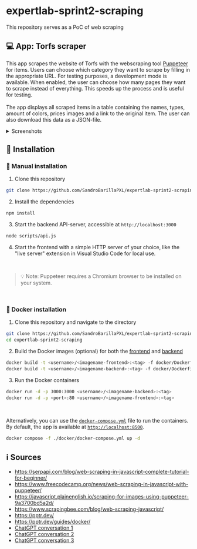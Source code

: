 # expertlab-sprint2-scraping
This repository serves as a PoC of web scraping

## :computer: App: Torfs scraper
This app scrapes the website of Torfs with the webscraping tool [Puppeteer](https://pptr.dev/) for items. Users can choose which category they want to scrape by filling in the appropriate URL. For testing purposes, a development mode is available. When enabled, the user can choose how many pages they want to scrape instead of everything. This speeds up the process and is useful for testing.
<br><br>
The app displays all scraped items in a table containing the names, types, amount of colors, prices images and a link to the original item. The user can also download this data as a JSON-file.

<details>
<summary>Screenshots</summary>
<kbd><img src="imgs/img1.png" alt="Screenshot 1" width="400"></kbd><br><br>
Dev mode enabled<br>
<kbd><img src="imgs/img2.png" alt="Screenshot 2" width="400"></kbd><br><br>
JSON download<br>
<kbd><img src="imgs/img3.png" alt="Screenshot 3 JSON" width="400"></kbd>
</details>

## :wrench: Installation
### :bust_in_silhouette: Manual installation
1. Clone this repository
```bash
git clone https://github.com/SandroBarillaPXL/expertlab-sprint2-scraping
```
2. Install the dependencies
```bash
npm install
```	
3. Start the backend API-server, accessible at `http://localhost:3000`
```bash
node scripts/api.js
```
4. Start the frontend with a simple HTTP server of your choice, like the "live server" extension in Visual Studio Code for local use.

<br>

>:bulb: Note: Puppeteer requires a Chromium browser to be installed on your system. 

<br>

### :whale: Docker installation
1. Clone this repository and navigate to the directory
```bash
git clone https://github.com/SandroBarillaPXL/expertlab-sprint2-scraping
cd expertlab-sprint2-scraping
```
2. Build the Docker images (optional) for both the [frontend](docker/Dockerfile-fe) and [backend](docker/Dockerfile-be)
```bash
docker build -t <username>/<imagename-frontend>:<tag> -f docker/Dockerfile-fe .
docker build -t <username>/<imagename-backend>:<tag> -f docker/Dockerfile-be .
```
3. Run the Docker containers
```bash
docker run -d -p 3000:3000 <username>/<imagename-backend>:<tag>
docker run -d -p <port>:80 <username>/<imagename-frontend>:<tag>
```
<br>

Alternatively, you can use the [`docker-compose.yml`](docker/docker-compose.yml) file to run the containers. By default, the app is available at [`http://localhost:8500`](http://localhost:8500).
```bash
docker compose -f ./docker/docker-compose.yml up -d
```

## :information_source: Sources
* https://serpapi.com/blog/web-scraping-in-javascript-complete-tutorial-for-beginner/
* https://www.freecodecamp.org/news/web-scraping-in-javascript-with-puppeteer/
* https://javascript.plainenglish.io/scraping-for-images-using-puppeteer-9a3700bd5a2d/
* https://www.scrapingbee.com/blog/web-scraping-javascript/
* https://pptr.dev/
* https://pptr.dev/guides/docker/
* [ChatGPT conversation 1](https://chatgpt.com/share/6718de31-c400-8009-8553-fe0fa345833c)
* [ChatGPT conversation 2](https://chatgpt.com/share/6718fef5-8b2c-8009-ad24-afc78a75db24)
* [ChatGPT conversation 3](https://chatgpt.com/share/671915f4-08c8-8009-b1cb-102f55368e6e)